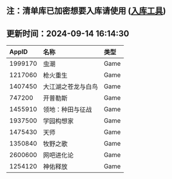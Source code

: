 ## 注：清单库已加密想要入库请使用 ([入库工具](https://github.com/BlankTMing/ManifestAutoUpdate/releases))

## 更新时间：2024-09-14 16:14:30
| AppID | 名称 | 类型  |
| :-------------------- | :----------------------------- | :----------- |
| 1999170 | 虫潮| Game |
| 1217060 | 枪火重生| Game |
| 1407450 | 大江湖之苍龙与白鸟| Game |
| 747200 | 开普勒斯| Game |
| 1455910 | 领地：种田与征战| Game |
| 1937500 | 学园构想家| Game |
| 1475430 | 天师| Game |
| 1350840 | 牧野之歌| Game |
| 2600600 | 网吧进化论| Game |
| 1254120 | 神佑释放| Game |
